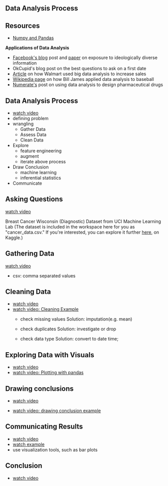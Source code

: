 Data Analysis Process
---

## Resources

* [Numpy and Pandas](https://classroom.udacity.com/courses/ud170)

**Applications of Data Analysis**
* [Facebook's blog](https://research.fb.com/exposure-to-diverse-information-on-facebook-2/) post and [paper](https://research.fb.com/publications/exposure-to-ideologically-diverse-information-on-facebook/) on exposure to ideologically diverse information
* OkCupid's blog post on the best questions to ask on a first date
* [Article](https://www.dezyre.com/article/how-big-data-analysis-helped-increase-walmarts-sales-turnover/109) on how Walmart used big data analysis to increase sales
* [Wikipedia page](https://en.wikipedia.org/wiki/Bill_James) on how Bill James applied data analysis to baseball
* [Numerate's](http://www.numerate.com/numerates-ranking-technology-pharmaceutical-rd-gains-u-s-patent/) post on using data analysis to design pharmaceutical drugs

## Data Analysis Process

* [watch video](https://www.youtube.com/watch?v=qdV4sifMmWI)
* defining problem
* wrangling
  * Gather Data
  * Assess Data
  * Clean Data
* Explore
  * feature engineering
  * augment
  * iterate above process
* Draw Conclusion
  * machine learning
  * inferential statistics
* Communicate

## Asking Questions

[watch video](https://www.youtube.com/watch?v=EvhIgrXtOao)

Breast Cancer Wisconsin (Diagnostic) Dataset from UCI Machine Learning Lab
(The dataset is included in the workspace here for you as "cancer_data.csv." If you're interested, you can explore it further [here](https://www.kaggle.com/uciml/breast-cancer-wisconsin-data/version/2), on Kaggle.)

## Gathering Data

[watch video](https://www.youtube.com/watch?v=JsVg95-amjI)

- csv: comma separated values

## Cleaning Data

* [watch video](https://www.youtube.com/watch?v=AJF5smH1TJU)
* [watch video: Cleaning Example](https://www.youtube.com/watch?v=7bnSPYtPDzQ)
  * check missing values
  Solution: imputation(e.g. mean)

  * check duplicates
  Solution: investigate or drop

  * check data type
  Solution: convert to date time;

## Exploring Data with Visuals

* [watch video](https://www.youtube.com/watch?v=0i_9t4Wi0Og)
* [watch video: Plotting with pandas](https://www.youtube.com/watch?v=kR7KZFqciFE)

## Drawing conclusions

* [watch video](https://www.youtube.com/watch?v=Glctk6ahdFU)
- [watch video: drawing conclusion example](https://www.youtube.com/watch?v=yAl58ccwyvU)

## Communicating Results

- [watch video](https://www.youtube.com/watch?v=tmAlVZCbgFA)
- [watch example](https://www.youtube.com/watch?v=Ae_UOATWmDM)
- use visualization tools, such as bar plots


## Conclusion

- [watch video](https://www.youtube.com/watch?v=xYqxZQmXCdI)
